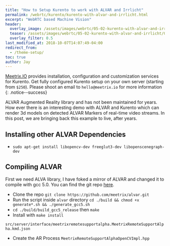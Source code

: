 ```yaml
---
title: "How to Setup Kurento to work with ALVAR and Irrlicht"
permalink: /webrtc/kurento/kurento-with-alvar-and-irrlicht.html
excerpt: "WebRTC based Machine Vision"
header:
  overlay_image: /assets/images/webrtc/05-02-kurento-with-alvar-and-irrlicht/05-02-kurento-with-alvar-and-irrlicht.jpg
  teaser: /assets/images/webrtc/05-02-kurento-with-alvar-and-irrlicht/05-02-kurento-with-alvar-and-irrlicht.jpg
  overlay_filter: 0.5
last_modified_at: 2018-10-07T14:07:49-04:00
redirect_from:
  - /theme-setup/
toc: true
author: Jay
---
```

[Meetrix.IO](https://meetrix.io) provides installation, configuration and customization services for Kurento.
Get fully configured Kurento setup on your own server (starting from `$250`).
Please shoot an email to `hello@meetrix.io` for more information
{: .notice--success}

ALVAR Augmented Reality library and has not been maintained for years. 
How ever there is an interesting demo with ALVAR and Kurento which can render  3d models on detected ALVAR Markers of real-time video streams.
In this post, we are bringing back this example to live, after years. 


Installing other ALVAR Dependencies
--
- `sudo apt-get install libopencv-dev freeglut3-dev libopenscenegraph-dev`


Compiling ALVAR
--
First we need ALVA library, I have foked a mirror of ALVAR and changed it to compile with gcc 5.0.
You can find the git repo [here](https://github.com/meetrix/alvar).
- Clone the repo `git clone https://github.com/meetrix/alvar.git`
- Run the script inside `alvar` directory `cd ./build && chmod +x generate*.sh && ./generate_gcc5.sh`
- `cd ./build/build_gcc5_release` then `make`
- Install with `make install`

`src/server/interface/meetrixremotesupportalpha.MeetrixRemoteSupportAlpha.kmd.json`
- Create the AR Process
`MeetrixRemoteSupportAlphaOpenCVImpl.hpp`

